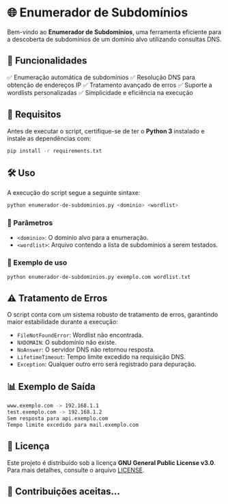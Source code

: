# 🌐 Enumerador de Subdomínios

Bem-vindo ao **Enumerador de Subdomínios**, uma ferramenta eficiente para a descoberta de subdomínios de um domínio alvo utilizando consultas DNS.

## 🚀 Funcionalidades
✅ Enumeração automática de subdomínios
✅ Resolução DNS para obtenção de endereços IP
✅ Tratamento avançado de erros
✅ Suporte a wordlists personalizadas
✅ Simplicidade e eficiência na execução

## 📌 Requisitos
Antes de executar o script, certifique-se de ter o **Python 3** instalado e instale as dependências com:

```bash
pip install -r requirements.txt
```

## 🛠️ Uso
A execução do script segue a seguinte sintaxe:

```bash
python enumerador-de-subdominios.py <dominio> <wordlist>
```

### 🔹 Parâmetros
- `<dominio>`: O domínio alvo para a enumeração.
- `<wordlist>`: Arquivo contendo a lista de subdomínios a serem testados.

### 🔹 Exemplo de uso
```bash
python enumerador-de-subdominios.py exemplo.com wordlist.txt
```

## ⚠️ Tratamento de Erros
O script conta com um sistema robusto de tratamento de erros, garantindo maior estabilidade durante a execução:
- `FileNotFoundError`: Wordlist não encontrada.
- `NXDOMAIN`: O subdomínio não existe.
- `NoAnswer`: O servidor DNS não retornou resposta.
- `LifetimeTimeout`: Tempo limite excedido na requisição DNS.
- `Exception`: Qualquer outro erro será registrado para depuração.

## 📊 Exemplo de Saída
```bash
www.exemplo.com -> 192.168.1.1
test.exemplo.com -> 192.168.1.2
Sem resposta para api.exemplo.com
Tempo limite excedido para mail.exemplo.com
```

## 📜 Licença
Este projeto é distribuído sob a licença **GNU General Public License v3.0**. Para mais detalhes, consulte o arquivo [LICENSE](LICENSE).

## 📧 Contribuições aceitas...

